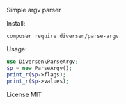 Simple argv parser

Install: 

    composer require diversen/parse-argv

Usage: 

~~~php
use Diversen\ParseArgv;
$p = new ParseArgv();
print_r($p->flags);
print_r($p->values);
~~~

License MIT
